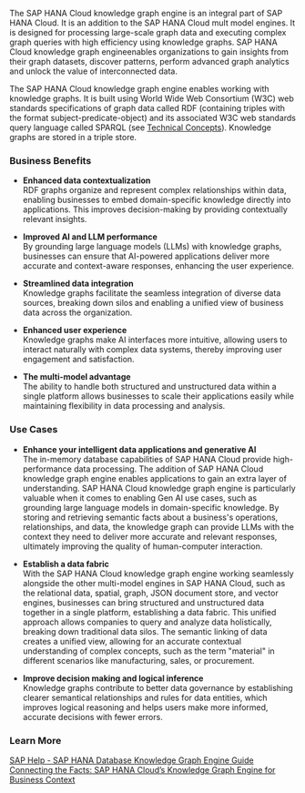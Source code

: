 The SAP HANA Cloud knowledge graph engine is an integral part of SAP HANA Cloud. It is an addition to the SAP HANA Cloud mult model engines. It is designed for processing large-scale graph data and executing complex graph queries with high efficiency using knowledge graphs. SAP HANA Cloud knowledge graph engineenables organizations to gain insights from their graph datasets, discover patterns, perform advanced graph analytics and unlock the value of interconnected data.

The SAP HANA Cloud knowledge graph engine enables working with knowledge graphs. It is built using World Wide Web Consortium (W3C) web standards specifications of graph data called RDF (containing triples with the format subject-predicate-object) and its associated W3C web standards query language called SPARQL (see [Technical Concepts](https://help.sap.com/docs/hana-cloud-database/sap-hana-cloud-sap-hana-database-knowledge-graph-guide/technical-concepts?locale=en-US&state=PRODUCTION&version=2025_2_QRC)). Knowledge graphs are stored in a triple store.

### Business Benefits
- **Enhanced data contextualization**  
    RDF graphs organize and represent complex relationships within data, enabling businesses to embed domain-specific knowledge directly into applications. This improves decision-making by providing contextually relevant insights.  

- **Improved AI and LLM performance**  
    By grounding large language models (LLMs) with knowledge graphs, businesses can ensure that AI-powered applications deliver more accurate and context-aware responses, enhancing the user experience.  

- **Streamlined data integration**  
    Knowledge graphs facilitate the seamless integration of diverse data sources, breaking down silos and enabling a unified view of business data across the organization.  

- **Enhanced user experience**  
    Knowledge graphs make AI interfaces more intuitive, allowing users to interact naturally with complex data systems, thereby improving user engagement and satisfaction.  

- **The multi-model advantage**  
    The ability to handle both structured and unstructured data within a single platform allows businesses to scale their applications easily while maintaining flexibility in data processing and analysis.  

### Use Cases

- **Enhance your intelligent data applications and generative AI**  
    The in-memory database capabilities of SAP HANA Cloud provide high-performance data processing. The addition of SAP HANA Cloud knowledge graph engine enables applications to gain an extra layer of understanding. SAP HANA Cloud knowledge graph engine is particularly valuable when it comes to enabling Gen AI use cases, such as grounding large language models in domain-specific knowledge. By storing and retrieving semantic facts about a business's operations, relationships, and data, the knowledge graph can provide LLMs with the context they need to deliver more accurate and relevant responses, ultimately improving the quality of human-computer interaction.  

- **Establish a data fabric**  
    With the SAP HANA Cloud knowledge graph engine working seamlessly alongside the other multi-model engines in SAP HANA Cloud, such as the relational data, spatial, graph, JSON document store, and vector engines, businesses can bring structured and unstructured data together in a single platform, establishing a data fabric. This unified approach allows companies to query and analyze data holistically, breaking down traditional data silos. The semantic linking of data creates a unified view, allowing for an accurate contextual understanding of complex concepts, such as the term "material" in different scenarios like manufacturing, sales, or procurement.  

- **Improve decision making and logical inference**  
    Knowledge graphs contribute to better data governance by establishing clearer semantical relationships and rules for data entities, which improves logical reasoning and helps users make more informed, accurate decisions with fewer errors.

### Learn More
[SAP Help - SAP HANA Database Knowledge Graph Engine Guide](https://help.sap.com/docs/hana-cloud-database/sap-hana-cloud-sap-hana-database-knowledge-graph-guide/sap-hana-cloud-sap-hana-database-knowledge-graph-engine-guide)  
[Connecting the Facts: SAP HANA Cloud’s Knowledge Graph Engine for Business Context](https://community.sap.com/t5/technology-blog-posts-by-sap/connecting-the-facts-sap-hana-cloud-s-knowledge-graph-engine-for-business/ba-p/13888597)
